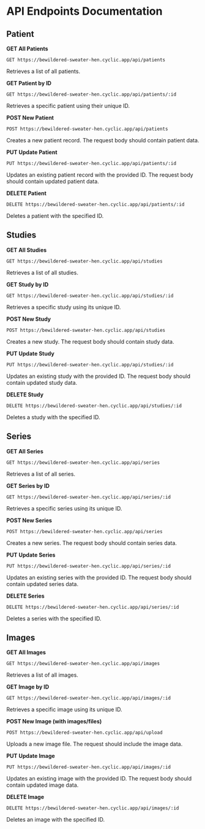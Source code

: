 # API Endpoints Documentation

## Patient

**GET All Patients**
```
GET https://bewildered-sweater-hen.cyclic.app/api/patients
```
Retrieves a list of all patients.

**GET Patient by ID**
```
GET https://bewildered-sweater-hen.cyclic.app/api/patients/:id
```
Retrieves a specific patient using their unique ID.

**POST New Patient**
```
POST https://bewildered-sweater-hen.cyclic.app/api/patients
```
Creates a new patient record. The request body should contain patient data.

**PUT Update Patient**
```
PUT https://bewildered-sweater-hen.cyclic.app/api/patients/:id
```
Updates an existing patient record with the provided ID. The request body should contain updated patient data.

**DELETE Patient**
```
DELETE https://bewildered-sweater-hen.cyclic.app/api/patients/:id
```
Deletes a patient with the specified ID.

## Studies

**GET All Studies**
```
GET https://bewildered-sweater-hen.cyclic.app/api/studies
```
Retrieves a list of all studies.

**GET Study by ID**
```
GET https://bewildered-sweater-hen.cyclic.app/api/studies/:id
```
Retrieves a specific study using its unique ID.

**POST New Study**
```
POST https://bewildered-sweater-hen.cyclic.app/api/studies
```
Creates a new study. The request body should contain study data.

**PUT Update Study**
```
PUT https://bewildered-sweater-hen.cyclic.app/api/studies/:id
```
Updates an existing study with the provided ID. The request body should contain updated study data.

**DELETE Study**
```
DELETE https://bewildered-sweater-hen.cyclic.app/api/studies/:id
```
Deletes a study with the specified ID.

## Series

**GET All Series**
```
GET https://bewildered-sweater-hen.cyclic.app/api/series
```
Retrieves a list of all series.

**GET Series by ID**
```
GET https://bewildered-sweater-hen.cyclic.app/api/series/:id
```
Retrieves a specific series using its unique ID.

**POST New Series**
```
POST https://bewildered-sweater-hen.cyclic.app/api/series
```
Creates a new series. The request body should contain series data.

**PUT Update Series**
```
PUT https://bewildered-sweater-hen.cyclic.app/api/series/:id
```
Updates an existing series with the provided ID. The request body should contain updated series data.

**DELETE Series**
```
DELETE https://bewildered-sweater-hen.cyclic.app/api/series/:id
```
Deletes a series with the specified ID.

## Images

**GET All Images**
```
GET https://bewildered-sweater-hen.cyclic.app/api/images
```
Retrieves a list of all images.

**GET Image by ID**
```
GET https://bewildered-sweater-hen.cyclic.app/api/images/:id
```
Retrieves a specific image using its unique ID.

**POST New Image (with images/files)**
```
POST https://bewildered-sweater-hen.cyclic.app/api/upload
```
Uploads a new image file. The request should include the image data.

**PUT Update Image**
```
PUT https://bewildered-sweater-hen.cyclic.app/api/images/:id
```
Updates an existing image with the provided ID. The request body should contain updated image data.

**DELETE Image**
```
DELETE https://bewildered-sweater-hen.cyclic.app/api/images/:id
```
Deletes an image with the specified ID.

